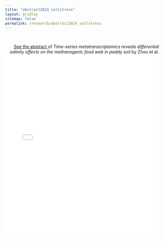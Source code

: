 ```yaml
---
title: "abstract2024_saltstress"
layout: gridlay
sitemap: false
permalink: /research/abstract2024_saltstress
---
```

 
<br>
<p style="text-align: right;">
<a href="{{ site.url }}{{ site.baseurl }}/cv/abstract-2024-08-18-salt%20stress.pdf" target="_blank"> See the abstract
</a> of <i>Time-series metatranscriptomics reveals differential salinity effects on the methanogenic food web in paddy soil</i> by Zhou et al.

<embed src="{{ site.url }}{{ site.baseurl }}/cv/abstract-2024-08-18-salt%20stress.pdf" type="application/pdf" width="100%" height="600px" />

<embed href="{{ site.url }}{{ site.baseurl }}/cv/abstract-2024-08-18-salt%20stress.pdf" type="application/pdf" width="100%" height="600px" />

</p>
